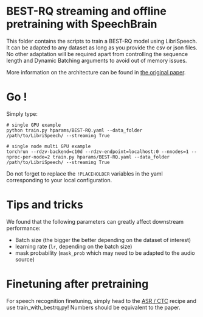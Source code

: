 # BEST-RQ streaming and offline pretraining with SpeechBrain

This folder contains the scripts to train a BEST-RQ model using LibriSpeech. It can be adapted to any dataset as long as you provide the csv or json files. No other adaptation will be required apart from controlling the sequence length and Dynamic Batching arguments to avoid out of memory issues.

More information on the architecture can be found in [the original paper](https://arxiv.org/pdf/2202.01855.).

# Go !
Simply type:
```shell
# single GPU example
python train.py hparams/BEST-RQ.yaml --data_folder /path/to/LibriSpeech/ --streaming True

# single node multi GPU example
torchrun --rdzv-backend=c10d --rdzv-endpoint=localhost:0 --nnodes=1 --nproc-per-node=2 train.py hparams/BEST-RQ.yaml --data_folder /path/to/LibriSpeech/ --streaming True
```

Do not forget to replace the `!PLACEHOLDER` variables in the yaml corresponding to your local configuration.

# Tips and tricks
We found that the following parameters can greatly affect downstream performance:
- Batch size (the bigger the better depending on the dataset of interest)
- learning rate (`lr`, depending on the batch size)
- mask probability (`mask_prob` which may need to be adapted to the audio source)

# Finetuning after pretraining
For speech recognition finetuning, simply head to the [ASR / CTC](https://github.com/speechbrain/speechbrain/tree/develop/recipes/LibriSpeech/ASR/CTC) recipe and use train_with_bestrq.py! Numbers should be equivalent to the paper.

